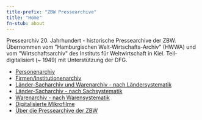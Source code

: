 ```yaml
---
title-prefix: "ZBW Pressearchive"
title: "Home"
fn-stub: about
---
```


<div class="home">

Pressearchiv 20. Jahrhundert - historische Pressearchive der ZBW. Übernommen
vom "Hamburgischen Welt-Wirtschafts-Archiv" (HWWA) und vom "Wirtschaftsarchiv"
des Instituts für Weltwirtschaft in Kiel. Teil-digitalisiert (~ 1949) mit
Unterstützung der DFG.

* [Personenarchiv](folder/pe/about.de.html)
* [Firmen/Institutionenarchiv](folder/co/about.de.html)
* [Länder-Sacharchiv und Warenarchiv - nach Ländersystematik](category/geo/about.de.html)
* [Länder-Sacharchiv - nach Sachsystematik](category/subject/about.de.html)
* [Warenarchiv - nach Warensystematik](category/ware/about.de.html)
* [Digitalisierte Mikrofilme](film)
* [Über die Pressearchive der ZBW](about-pm20/about.de.html)

</div>


